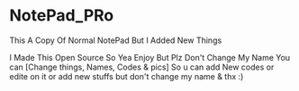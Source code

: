# NotePad_PRo

This A Copy Of Normal NotePad But I Added New Things

I Made This Open Source So Yea Enjoy But Plz Don't Change My Name You can [Change things, Names, Codes & pics] So u can add New codes 
or edite on it or add new stuffs but don't change my name & thx :)
